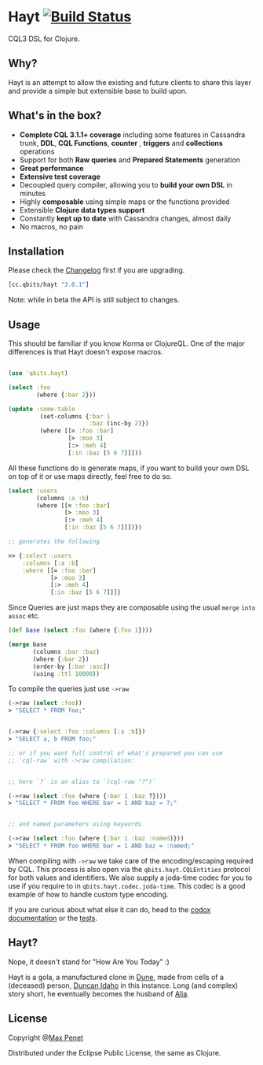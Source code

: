 # Hayt [![Build Status](https://secure.travis-ci.org/mpenet/hayt.png?branch=master)](http://travis-ci.org/mpenet/hayt)

CQL3 DSL for Clojure.

## Why?

Hayt is an attempt to allow the existing and future clients to share
this layer and provide a simple but extensible base to build upon.

## What's in the box?

* **Complete CQL 3.1.1+ coverage** including some features in Cassandra
  trunk, **DDL**, **CQL Functions**, **counter** , **triggers** and
  **collections** operations
* Support for both **Raw queries** and **Prepared Statements** generation
* **Great performance**
* **Extensive test coverage**
* Decoupled query compiler, allowing you to **build your own DSL** in minutes
* Highly **composable** using simple maps or the functions provided
* Extensible **Clojure data types support**
* Constantly **kept up to date** with Cassandra changes, almost daily
* No macros, no pain

## Installation

Please check the
[Changelog](https://github.com/mpenet/hayt/blob/master/CHANGELOG.md) first
if you are upgrading.

```clojure
[cc.qbits/hayt "3.0.1"]
```

Note: while in beta the API is still subject to changes.

## Usage

This should be familiar if you know Korma or ClojureQL.
One of the major differences is that Hayt doesn't expose macros.


```clojure

(use 'qbits.hayt)

(select :foo
        (where {:bar 2}))

(update :some-table
         (set-columns {:bar 1
                       :baz (inc-by 2)})
         (where [[= :foo :bar]
                 [> :moo 3]
                 [:> :meh 4]
                 [:in :baz [5 6 7]]]))
```

All these functions do is generate maps, if you want to build your own
DSL on top of it or use maps directly, feel free to do so.

```clojure
(select :users
        (columns :a :b)
        (where [[= :foo :bar]
                [> :moo 3]
                [:> :meh 4]
                [:in :baz [5 6 7]]])})

;; generates the following

>> {:select :users
    :columns [:a :b]
    :where [[= :foo :bar]
            [> :moo 3]
            [:> :meh 4]
            [:in :baz [5 6 7]]]}
```

Since Queries are just maps they are composable using the usual `merge`
`into` `assoc` etc.

```clojure
(def base (select :foo (where {:foo 1})))

(merge base
       (columns :bar :baz)
       (where {:bar 2})
       (order-by [:bar :asc])
       (using :ttl 10000))

```

To compile the queries just use `->raw`

```clojure
(->raw (select :foo))
> "SELECT * FROM foo;"


(->raw {:select :foo :columns [:a :b]})
> "SELECT a, b FROM foo;"

;; or if you want full control of what's prepared you can use
;; `cql-raw` with ->raw compilation:


;; here `?` is an alias to `(cql-raw "?")`

(->raw (select :foo (where {:bar 1 :baz ?})))
> "SELECT * FROM foo WHERE bar = 1 AND baz = ?;"


;; and named parameters using keywords

(->raw (select :foo (where {:bar 1 :baz :named)}))
> "SELECT * FROM foo WHERE bar = 1 AND baz = :named;"
```

When compiling with `->raw` we take care of the encoding/escaping
required by CQL. This process is also open via the
`qbits.hayt.CQLEntities` protocol for both values and identifiers. We
also supply a joda-time codec for you to use if you require to in
`qbits.hayt.codec.joda-time`. This codec is a good example of how to
handle custom type encoding.

If you are curious about what else it can do, head to the
[codox documentation](http://mpenet.github.com/hayt/codox/qbits.hayt.html)
or the
[tests](https://github.com/mpenet/hayt/blob/master/test/qbits/hayt/core_test.clj).

## Hayt?

Nope, it doesn't stand for "How Are You Today" :)

Hayt is a gola, a manufactured clone in
[Dune](http://en.wikipedia.org/wiki/Dune_universe), made from cells of
a (deceased) person,
[Duncan Idaho](http://en.wikipedia.org/wiki/Duncan_Idaho) in this
instance.
Long (and complex) story short, he eventually becomes the husband of
[Alia](http://en.wikipedia.org/wiki/Alia_Atreides).

## License

Copyright @[Max Penet](https://twitter.com/mpenet)

Distributed under the Eclipse Public License, the same as Clojure.
